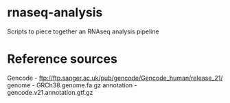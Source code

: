 rnaseq-analysis
===============

Scripts to piece together an RNAseq analysis pipeline

Reference sources
===============
Gencode - ftp://ftp.sanger.ac.uk/pub/gencode/Gencode_human/release_21/
genome - GRCh38.genome.fa.gz
annotation - gencode.v21.annotation.gtf.gz
